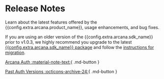 # Release Notes

Learn about the latest features offered by the {{config.extra.arcana.product_name}}, usage enhancements, and bug fixes. 

If you are using an older version of the {{config.extra.arcana.sdk_name}} prior to v1.0.3, we highly recommend you upgrade to the latest [{{config.extra.arcana.sdk_name}} package](https://www.npmjs.com/package/@arcana/auth) and follow the [instructions for migration](../migration/index.md). 

[Arcana Auth :material-note-text:](./rn_main_auth_v1.0.3.md){ .md-button }

[Past Auth Versions :octicons-archive-24:](./archives/index.md){ .md-button }